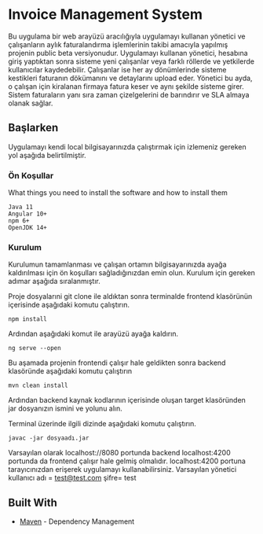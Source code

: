 # Invoice Management System

 Bu uygulama bir web arayüzü aracılığıyla uygulamayı kullanan yönetici ve çalışanların aylık faturalandırma işlemlerinin takibi amacıyla yapılmış projenin public beta versiyonudur.
 Uygulamayı kullanan yönetici, hesabına giriş yaptıktan sonra sisteme yeni çalışanlar veya farklı röllerde ve yetkilerde kullanıcılar kaydedebilir.
 Çalışanlar ise her ay dönümlerinde sisteme kestikleri faturanın dökümanını ve detaylarını upload eder.
 Yönetici bu ayda, o çalışan için kiralanan firmaya fatura keser ve aynı şekilde sisteme girer.
 Sistem faturaların yanı sıra zaman çizelgelerini de barındırır ve SLA almaya olanak sağlar.
 
## Başlarken

Uygulamayı kendi local bilgisayarınızda çalıştırmak için izlemeniz gereken yol aşağıda belirtilmiştir.
### Ön Koşullar

What things you need to install the software and how to install them

```
Java 11
Angular 10+
npm 6+
OpenJDK 14+
```

### Kurulum

Kurulumun tamamlanması ve çalışan ortamın bilgisayarınızda ayağa kaldırılması için ön koşulları sağladığınızdan emin olun.
Kurulum için gereken adımar aşağıda sıralanmıştır.

Proje dosyalarıni git clone ile aldıktan sonra terminalde frontend klasörünün içerisinde aşağıdaki komutu çalıştırın.

```
npm install
```

Ardından aşağıdaki komut ile arayüzü ayağa kaldırın.

```
ng serve --open
```

Bu aşamada projenin frontendi çalışır hale geldikten sonra backend klasöründe aşağıdaki komutu çalıştırın
 
```
mvn clean install
```

Ardından backend kaynak kodlarının içerisinde oluşan target klasöründen jar dosyanızın ismini ve yolunu alın.

Terminal üzerinde ilgili dizinde aşağıdaki komutu çalıştırın.

```
javac -jar dosyaadı.jar
```

Varsayılan olarak localhost://8080 portunda backend
localhost:4200 portunda da frontend çalışır hale gelmiş olmalıdır.
localhost:4200 portuna tarayıcınızdan erişerek uygulamayı kullanabilirsiniz.
Varsayılan yönetici kullanıcı adı = test@test.com
							  şifre= test


## Built With

* [Maven](https://maven.apache.org/) - Dependency Management


